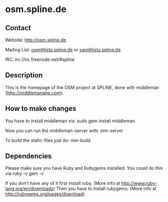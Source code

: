 osm.spline.de
======

Contact
------

Website: http://osm.spline.de

Mailing List: osm@lists.spline.de or xapi@lists.spline.de

IRC: irc://irc.freenode.net/#spline

Description
------

This is the homepage of the OSM project at SPLINE, done with middleman (http://middlemanapp.com).

How to make changes
------

You have to install middleman via:
    sudo gem install middleman

Now you can run the middleman-server with:
    mm-server

To build the static-files just do:
    mm-build

Dependencies
------

Please make sure you have Ruby and Rubygems installed. You could do this via
    ruby -v
    gem -v

If you don't have any of it first install ruby. (More info at http://www.ruby-lang.org/en/downloads)
Then you have to install rubygems. (More info at http://rubygems.org/pages/download)